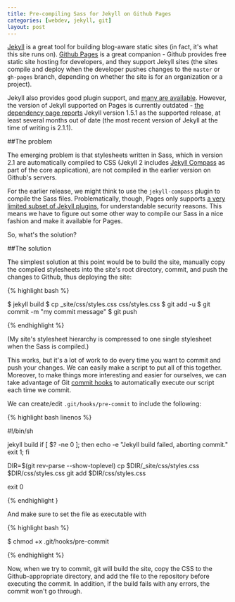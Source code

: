 ```yaml
---
title: Pre-compiling Sass for Jekyll on Github Pages
categories: [webdev, jekyll, git]
layout: post
---
```



[Jekyll](http://jekyllrb.com/) is a great tool for building blog-aware static sites (in fact, it's what this site runs on). [Github Pages](https://pages.github.com/) is a great companion - Github provides free static site hosting for developers, and they support Jekyll sites (the sites compile and deploy when the developer pushes changes to the `master` or `gh-pages` branch, depending on whether the site is for an organization or a project).

Jekyll also provides good plugin support, and [many are available](http://jekyllrb.com/docs/plugins/#available-plugins). However, the version of Jekyll supported on Pages is currently outdated - [the dependency page reports](https://pages.github.com/versions/) Jekyll version 1.5.1 as the supported release, at least several months out of date (the most recent version of Jekyll at the time of writing is 2.1.1).


##The problem

The emerging problem is that stylesheets written in Sass, which in version 2.1 are automatically compiled to CSS (Jekyll 2 includes [Jekyll Compass](https://github.com/mscharley/jekyll-compass) as part of the core application), are not compiled in the earlier version on Github's servers.

For the earlier release, we might think to use the `jekyll-compass` plugin to compile the Sass files. Problematically, though, Pages only supports [a very limited subset of Jekyll plugins](https://help.github.com/articles/using-jekyll-plugins-with-github-pages), for understandable security reasons. This means we have to figure out some other way to compile our Sass in a nice fashion and make it available for Pages.

So, what's the solution?


##The solution

The simplest solution at this point would be to build the site, manually copy the compiled stylesheets into the site's root directory, commit, and push the changes to Github, thus deploying the site:


{% highlight bash %}

$ jekyll build
$ cp _site/css/styles.css css/styles.css
$ git add -u
$ git commit -m "my commit message"
$ git push

{% endhighlight %}


(My site's stylesheet hierarchy is compressed to one single stylesheet when the Sass is compiled.)

This works, but it's a lot of work to do every time you want to commit and push your changes. We can easily make a script to put all of this together. Moreover, to make things more interesting and easier for ourselves, we can take advantage of Git [commit hooks](http://git-scm.com/book/en/Customizing-Git-Git-Hooks) to automatically execute our script each time we commit.

We can create/edit `.git/hooks/pre-commit` to include the following:


{% highlight bash linenos %}

#!/bin/sh

jekyll build
if [ $? -ne 0 ]; then
  echo -e "Jekyll build failed, aborting commit."
  exit 1;
fi

DIR=$(git rev-parse --show-toplevel)
cp $DIR/_site/css/styles.css $DIR/css/styles.css
git add $DIR/css/styles.css

exit 0

{% endhighlight }


And make sure to set the file as executable with


{% highlight bash %}

$ chmod +x .git/hooks/pre-commit

{% endhighlight %}


Now, when we try to commit, git will build the site, copy the CSS to the Github-appropriate directory, and add the file to the repository before executing the commit. In addition, if the build fails with any errors, the commit won't go through.